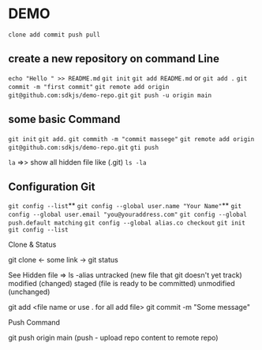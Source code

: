 # DEMO

`clone
add
commit
push
pull
`

## create a new repository on command Line

`echo "Hello " >> README.md`
`git init`
`git add README.md` or `git add .`
`git commit -m "first commit"`
`git remote add origin git@github.com:sdkjs/demo-repo.git`
`git push -u origin main`

## some basic Command

`git init`
`git add.`
`git commith -m "commit massege"`
`git remote add origin git@github.com:sdkjs/demo-repo.git`
`gti push`

`la` =>> show all hidden file like (.git)
`ls -la`

## Configuration Git

`git config --list`**
`git config --global user.name "Your Name"`**
`git config --global user.email "you@youraddress.com"`
`git config --global push.default matching`
`git config --global alias.co checkout`
`git init`
`git config --list`

Clone & Status

git clone <- some link ->
git status

See Hidden file => ls -alias
untracked (new file that git doesn't yet track)
modified (changed)
staged (file is ready to be committed)
unmodified (unchanged)

git add <file name or use . for all add file>
git commit -m "Some message"

Push Command

git push origin main (push - upload repo content to remote repo)
